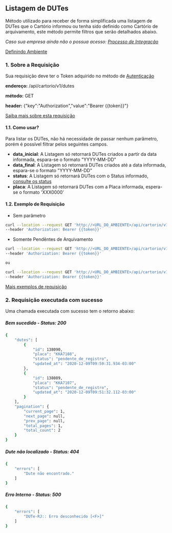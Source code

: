 ## Listagem de DUTes

Método utilizado para receber de forma simplificada uma listagem de DUTes que o Cartório informou ou tenha sido definido como Cartório de arquivamento, este método permite filtros que serão detalhados abaixo.

*Caso sua empresa ainda não o possua acesso: [Processo de Integração](../integracao.md)*

[Definindo Ambiente](../ambiente.md)

### 1. Sobre a Requisição

Sua requisição deve ter o Token adquirido no método de [Autenticação](autenticacao.md)

__endereço:__ /api/cartorio/v1/dutes

__método:__ GET

__header:__ {"key":"Authorization","value":"Bearer {{token}}"}

[Saiba mais sobre esta requisição](POSTMAN)

#### 1.1. Como usar?

Para listar os DUTes, não há necessidade de passar nenhum parâmetro, porém é possível filtrar pelos seguintes campos.

* __data_inicial__: A Listagem só retornará DUTes criados a partir da data informada, espara-se o formato "YYYY-MM-DD"
* __data_final__: A Listagem só retornará DUTes criados até a data informada, espara-se o formato "YYYY-MM-DD"
* __status__: A Listagem só retornará DUTes com o Status informado, [consulte os status](../status.md)
* __placa__: A Listagem só retornará DUTes com a Placa informada, espera-se o formato 'XXX0000'

#### 1.2. Exemplo de Requisição

* Sem parâmetro
```bash
curl --location --request GET 'http://<URL_DO_AMBIENTE>/api/cartorio/v1/dutes' \
--header 'Authorization: Bearer {{token}}'
```

* Somente Pendêntes de Arquivamento
```bash
curl --location --request GET 'http://<URL_DO_AMBIENTE>/api/cartorio/v1/dutes?status=1' \
--header 'Authorization: Bearer {{token}}'

ou

curl --location --request GET 'http://<URL_DO_AMBIENTE>/api/cartorio/v1/dutes?status=pendente_de_registro' \
--header 'Authorization: Bearer {{token}}'
```

[Mais exemplos de requisição](POSTMAN)

### 2. Requisição executada com sucesso

Uma chamada executada com sucesso tem o retorno abaixo: 

##### Bem sucedido - Status: 200
```bash
{
    "dutes": [
        {
            "id": 138090,
            "placa": "KKA7108",
            "status": "pendente_de_registro",
            "updated_at": "2020-12-09T09:59:31.934-03:00"
        },
        {
            "id": 138089,
            "placa": "KKA7107",
            "status": "pendente_de_registro",
            "updated_at": "2020-12-09T09:51:32.112-03:00"
        }
    ],
    "pagination": {
        "current_page": 1,
        "next_page": null,
        "prev_page": null,
        "total_pages": 1,
        "total_count": 2
    }
}
```

##### Dute não localizado - Status: 404

```bash
{
    "errors": [
        "Dute não encontrado."
    ]
}
```

##### Erro Interno - Status: 500
```bash
{
    "errors": [
        "DUTe-RJ:: Erro desconhecido [<F>]"
    ]
}
```
